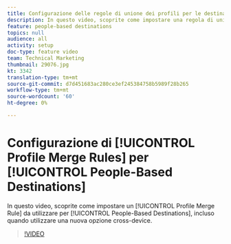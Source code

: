```yaml
---
title: Configurazione delle regole di unione dei profili per le destinazioni basate sulle persone
description: In questo video, scoprite come impostare una regola di unione dei profili da utilizzare per le destinazioni basate sulle persone, incluso quando utilizzare una nuova opzione cross-device.
feature: people-based destinations
topics: null
audience: all
activity: setup
doc-type: feature video
team: Technical Marketing
thumbnail: 29076.jpg
kt: 3342
translation-type: tm+mt
source-git-commit: d7d451683ac280ce3ef245384758b5989f28b265
workflow-type: tm+mt
source-wordcount: '60'
ht-degree: 0%

---
```



# Configurazione di [!UICONTROL Profile Merge Rules] per [!UICONTROL People-Based Destinations]

In questo video, scoprite come impostare un [!UICONTROL Profile Merge Rule] da utilizzare per [!UICONTROL People-Based Destinations], incluso quando utilizzare una nuova opzione cross-device.

>[!VIDEO](https://video.tv.adobe.com/v/29076/?quality=12)
